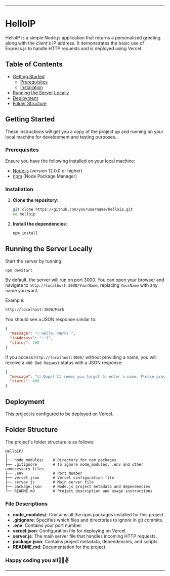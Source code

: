 
---

# HelloIP

HelloIP is a simple Node.js application that returns a personalized greeting along with the client's IP address. It demonstrates the basic use of Express.js to handle HTTP requests and is deployed using Vercel.

## Table of Contents

- [Getting Started](#getting-started)
  - [Prerequisites](#prerequisites)
  - [Installation](#installation)
- [Running the Server Locally](#running-the-server-locally)
- [Deployment](#deployment)
- [Folder Structure](#folder-structure)

## Getting Started

These instructions will get you a copy of the project up and running on your local machine for development and testing purposes.

### Prerequisites

Ensure you have the following installed on your local machine:

- [Node.js](https://nodejs.org/) (version 12.0.0 or higher)
- [npm](https://www.npmjs.com/get-npm) (Node Package Manager)

### Installation

1. **Clone the repository**:

   ```sh
   git clone https://github.com/yourusername/helloip.git
   cd helloip
   ```

2. **Install the dependencies**:
   ```sh
   npm install
   ```

## Running the Server Locally

Start the server by running:

```sh
npm devStart
```

By default, the server will run on port 3000. You can open your browser and navigate to `http://localhost:3000/YourName`, replacing `YourName` with any name you want.

Example:

```sh
http://localhost:3000/Mark
```

You should see a JSON response similar to:

```json
{
  "message": "👋 Hello, Mark! ",
  "ipAddress": "::1",
  "status": 200
}
```

If you access `http://localhost:3000/` without providing a name, you will receive a `400 Bad Request` status with a JSON response:

```json
{
  "message": "😕 Oops! It seems you forgot to enter a name. Please provide a name in the URL, like /YourName.",
  "status": 400
}
```

## Deployment

This project is configured to be deployed on Vercel.

## Folder Structure

The project's folder structure is as follows:

```plaintext
HelloIP/
│
├── node_modules/    # Directory for npm packages
├── .gitignore       # To ignore node_modules, .env and other unnecessary files 
├── .env             # Port Number
├── vercel.json      # Vercel configuration file
├── server.js        # Main server file
├── package.json     # Node.js project metadata and dependencies
└── README.md        # Project description and usage instructions
```

### File Descriptions

- **node_modules/**: Contains all the npm packages installed for this project.
- **.gitignore**: Specifies which files and directories to ignore in git commits.
- **.env**: Contains your port number.
- **vercel.json**: Configuration file for deploying on Vercel.
- **server.js**: The main server file that handles incoming HTTP requests.
- **package.json**: Contains project metadata, dependencies, and scripts.
- **README.md**: Documentation for the project.

### Happy coding you all🧑‍💻✌️

---
